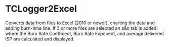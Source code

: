 # TCLogger2Excel
Converts data from files to Excel (2010 or newer), charting the data and adding burn-time line.  If 3 or more files are selected an a&amp;n tab is added where the Burn Rate Coefficent, Burn Rate Exponent, and average delivered ISP are calculated and displayed.
